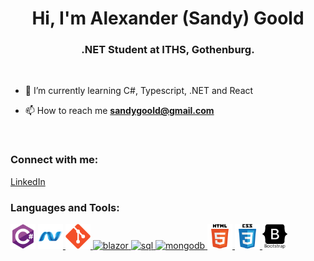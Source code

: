 <h1 align="center">Hi, I'm Alexander (Sandy) Goold</h1>
<h3 align="center">.NET Student at ITHS, Gothenburg.</h3>
<br/>

- 🌱 I’m currently learning C#, Typescript, .NET and React

- 📫 How to reach me **sandygoold@gmail.com**


<br>

<h3 align="left">Connect with me:</h3>
<a href="https://www.linkedin.com/in/alexander-goold-005821265/">LinkedIn</a>

<br>

<h3 align="left">Languages and Tools:</h3>
<p align="left"> 
<a href="https://learn.microsoft.com/en-us/dotnet/csharp/" target="blank" rel="noreferrer"><img src="https://raw.githubusercontent.com/devicons/devicon/master/icons/csharp/csharp-original.svg" alt="csharp" width="40" height="40"/></a>
<a href="https://dotnet.microsoft.com/en-us/" target="blank" rel="noreferrer"><img src="https://raw.githubusercontent.com/devicons/devicon/master/icons/dot-net/dot-net-original.svg" alt="dotnet" width="40" height="40"/></a><a href="https://git-scm.com/" target="blank" rel="noreferrer">
<img src="https://raw.githubusercontent.com/devicons/devicon/master/icons/git/git-original.svg" alt="git" width="40" height="40"/>
</a>
<a href="https://dotnet.microsoft.com/en-us/apps/aspnet/web-apps/blazor" target="blank" rel="noreferrer">
<img src="https://devblogs.microsoft.com/aspnet/wp-content/uploads/sites/16/2019/04/BrandBlazor_nohalo_1000x.png" alt="blazor" width="40" height="40"/>
</a>
<a href="https://www.w3schools.com/sql/" target="blank" rel="noreferrer">
<img src="https://www.svgrepo.com/show/331760/sql-database-generic.svg" alt="sql" width="40" height="40"/>
</a>
<a href="https://www.mongodb.com/" target="blank" rel="noreferrer">
<img src="https://www.svgrepo.com/show/331488/mongodb.svg" alt="mongodb" width="40" height="40"/>
</a>
<a href="https://www.w3.org/html/" target="blank" rel="noreferrer">
<img src="https://raw.githubusercontent.com/devicons/devicon/master/icons/html5/html5-original-wordmark.svg"alt="html5" width="40" height="40"/> 
</a>
<a href="https://www.w3schools.com/css/" target="blank" rel="noreferrer">
<img src="https://raw.githubusercontent.com/devicons/devicon/master/icons/css3/css3-original-wordmark.svg" alt="css3" width="40" height="40"/> 
</a>
<a href="https://getbootstrap.com" target="blank" rel="noreferrer">
  <img src="https://raw.githubusercontent.com/devicons/devicon/master/icons/bootstrap/bootstrap-plain-wordmark.svg" alt="bootstrap" width="40" height="40"/> 
</a>
</p>

<br>

